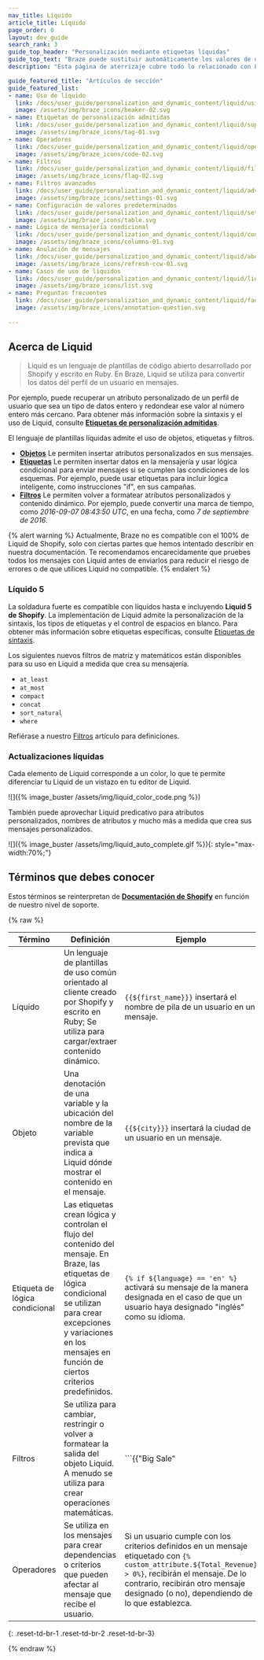 ```yaml
---
nav_title: Líquido
article_title: Líquido
page_order: 0
layout: dev_guide
search_rank: 3
guide_top_header: "Personalización mediante etiquetas líquidas"
guide_top_text: "Braze puede sustituir automáticamente los valores de un usuario determinado en sus mensajes. Coloque la expresión dentro de dos conjuntos de llaves para notificar a Braze que va a utilizar un valor interpolado. Dentro de estos corchetes, los valores de usuario que desee sustituir deben estar rodeados por un conjunto adicional de corchetes con un signo de dólar delante de ellos.<br><br>Para obtener más información sobre Liquid, consulte nuestra guía <b><a href='https://learning.braze.com/path/dynamic-personalization-with-liquid'>Personalización dinámica con Liquid</a></b> ¡Ruta de aprendizaje de Braze!"
description: "Esta página de aterrizaje cubre todo lo relacionado con Liquid, como las etiquetas de personalización compatibles, los filtros, la configuración de valores predeterminados y mucho más".

guide_featured_title: "Artículos de sección"
guide_featured_list:
- name: Uso de líquido
  link: /docs/user_guide/personalization_and_dynamic_content/liquid/using_liquid/
  image: /assets/img/braze_icons/beaker-02.svg
- name: Etiquetas de personalización admitidas
  link: /docs/user_guide/personalization_and_dynamic_content/liquid/supported_personalization_tags/
  image: /assets/img/braze_icons/tag-01.svg
- name: Operadores
  link: /docs/user_guide/personalization_and_dynamic_content/liquid/operators/
  image: /assets/img/braze_icons/code-02.svg
- name: Filtros
  link: /docs/user_guide/personalization_and_dynamic_content/liquid/filters/
  image: /assets/img/braze_icons/flag-02.svg
- name: Filtros avanzados
  link: /docs/user_guide/personalization_and_dynamic_content/liquid/advanced_filters/
  image: /assets/img/braze_icons/settings-01.svg
- name: Configuración de valores predeterminados
  link: /docs/user_guide/personalization_and_dynamic_content/liquid/setting_default_values/
  image: /assets/img/braze_icons/table.svg
- name: Lógica de mensajería condicional
  link: /docs/user_guide/personalization_and_dynamic_content/liquid/conditional_logic/
  image: /assets/img/braze_icons/columns-01.svg
- name: Anulación de mensajes
  link: /docs/user_guide/personalization_and_dynamic_content/liquid/aborting_messages/
  image: /assets/img/braze_icons/refresh-ccw-01.svg
- name: Casos de uso de líquidos
  link: /docs/user_guide/personalization_and_dynamic_content/liquid/liquid_use_cases/
  image: /assets/img/braze_icons/list.svg
- name: Preguntas frecuentes
  link: /docs/user_guide/personalization_and_dynamic_content/liquid/faq/
  image: /assets/img/braze_icons/annotation-question.svg
  
---
```


## Acerca de Liquid

> Liquid es un lenguaje de plantillas de código abierto desarrollado por Shopify y escrito en Ruby. En Braze, Liquid se utiliza para convertir los datos del perfil de un usuario en mensajes. 

Por ejemplo, puede recuperar un atributo personalizado de un perfil de usuario que sea un tipo de datos entero y redondear ese valor al número entero más cercano. Para obtener más información sobre la sintaxis y el uso de Liquid, consulte [**Etiquetas de personalización admitidas**][1].

El lenguaje de plantillas líquidas admite el uso de objetos, etiquetas y filtros.

- [**Objetos**]({{site.baseurl}}/user_guide/personalization_and_dynamic_content/liquid/) Le permiten insertar atributos personalizados en sus mensajes.
- [**Etiquetas**]({{site.baseurl}}/user_guide/personalization_and_dynamic_content/liquid/supported_personalization_tags/) Le permiten insertar datos en la mensajería y usar lógica condicional para enviar mensajes si se cumplen las condiciones de los esquemas. Por ejemplo, puede usar etiquetas para incluir lógica inteligente, como instrucciones "if", en sus campañas.
- [**Filtros**]({{site.baseurl}}/user_guide/personalization_and_dynamic_content/liquid/filters/) Le permiten volver a formatear atributos personalizados y contenido dinámico. Por ejemplo, puede convertir una marca de tiempo, como *2016-09-07 08:43:50 UTC*, en una fecha, como *7 de septiembre de 2016*.

{% alert warning %}
Actualmente, Braze no es compatible con el 100% de Liquid de Shopify, solo con ciertas partes que hemos intentado describir en nuestra documentación. Te recomendamos encarecidamente que pruebes todos los mensajes con Liquid antes de enviarlos para reducir el riesgo de errores o de que utilices Liquid no compatible.
{% endalert %}

### Líquido 5

La soldadura fuerte es compatible con líquidos hasta e incluyendo **Liquid 5 de Shopify**. La implementación de Liquid admite la personalización de la sintaxis, los tipos de etiquetas y el control de espacios en blanco. Para obtener más información sobre etiquetas específicas, consulte [Etiquetas de sintaxis]({{site.baseurl}}/user_guide/personalization_and_dynamic_content/liquid/supported_personalization_tags/#syntax-tags).

Los siguientes nuevos filtros de matriz y matemáticos están disponibles para su uso en Liquid a medida que crea su mensajería.
- `at_least`
- `at_most`
- `compact`
- `concat`
- `sort_natural`
- `where`

Refiérase a nuestro [Filtros]({{site.baseurl}}/user_guide/personalization_and_dynamic_content/liquid/filters/) artículo para definiciones.

### Actualizaciones líquidas

Cada elemento de Liquid corresponde a un color, lo que te permite diferenciar tu Liquid de un vistazo en tu editor de Liquid.

![\]({% image_buster /assets/img/liquid_color_code.png %})

También puede aprovechar Liquid predicativo para atributos personalizados, nombres de atributos y mucho más a medida que crea sus mensajes personalizados.

![\]({% image_buster /assets/img/liquid_auto_complete.gif %}){: style="max-width:70%;"}


## Términos que debes conocer

Estos términos se reinterpretan de [**Documentación de Shopify**](https://shopify.github.io/liquid/basics/introduction/) en función de nuestro nivel de soporte.

{% raw %}

| Término | Definición | Ejemplo |  
|---|---|---|
| Líquido | Un lenguaje de plantillas de uso común orientado al cliente creado por Shopify y escrito en Ruby; Se utiliza para cargar/extraer contenido dinámico. | `{{${first_name}}}` insertará el nombre de pila de un usuario en un mensaje. |
| Objeto | Una denotación de una variable y la ubicación del nombre de la variable prevista que indica a Liquid dónde mostrar el contenido en el mensaje. | `{{${city}}}` insertará la ciudad de un usuario en un mensaje. |
| Etiqueta de lógica condicional | Las etiquetas crean lógica y controlan el flujo del contenido del mensaje. En Braze, las etiquetas de lógica condicional se utilizan para crear excepciones y variaciones en los mensajes en función de ciertos criterios predefinidos. | ```{% if ${language} == 'en' %}``` activará su mensaje de la manera designada en el caso de que un usuario haya designado "inglés" como su idioma. |
| Filtros | Se utiliza para cambiar, restringir o volver a formatear la salida del objeto Liquid. A menudo se utiliza para crear operaciones matemáticas. | ```{{"Big Sale" | upcase}}``` hará que las palabras "Gran Venta" aparezcan como "GRAN VENTA" en el mensaje. |
| Operadores | Se utiliza en los mensajes para crear dependencias o criterios que pueden afectar al mensaje que recibe el usuario. | Si un usuario cumple con los criterios definidos en un mensaje etiquetado con `{% custom_attribute.${Total_Revenue} > 0%}`, recibirán el mensaje. De lo contrario, recibirán otro mensaje designado (o no), dependiendo de lo que establezca. |
{: .reset-td-br-1 .reset-td-br-2 .reset-td-br-3}

{% endraw %}

<br>

[1]: {{site.baseurl}}/user_guide/personalization_and_dynamic_content/liquid/supported_personalization_tags/
